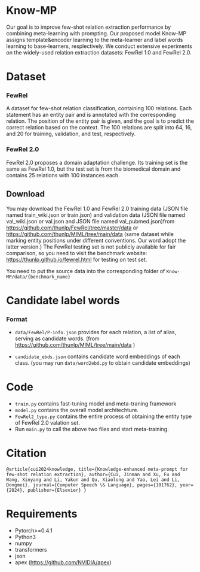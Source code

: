 # Know-MP
Our goal is to improve few-shot relation extraction performance by combining meta-learning with prompting. Our proposed model Know-MP assigns template&encoder learning to the meta-learner and label words learning to base-learners, resplectively. We conduct extensive experiments on the widely-used relation extraction datasets: FewRel 1.0 and FewRel 2.0.

# Dataset
### FewRel 
A dataset for few-shot relation classification, containing 100 relations. Each statement has an entity pair and is annotated with the corresponding relation. The position of the entity pair is given, and the goal is to predict the correct relation based on the context. The 100 relations are split into 64, 16, and 20 for training, validation, and test, respectively. 
### FewRel 2.0
FewRel 2.0 proposes a domain adaptation challenge. Its training set is the same as FewRel 1.0, but the test set is from the biomedical domain and contains 25 relations with 100 instances each.

## Download 
You may download the FewRel 1.0 and FewRel 2.0 training data (JSON file named train_wiki.json or train.json) and validation data (JSON file named val_wiki.json or val.json and JSON file named val_pubmed.json)from https://github.com/thunlp/FewRel/tree/master/data or https://github.com/thunlp/MIML/tree/main/data (same dataset while marking entity positions under different conventions. Our word adopt the latter version.) The FewRel testing set is not publicly available for fair comparison, so you need to visit the benchmark website: https://thunlp.github.io/fewrel.html for testing on test set.

You need to put the source data into the corresponding folder of `Know-MP/data/{benchmark_name}`


# Candidate label words

### Format
+ `data/FewRel/P-info.json` provides for each relation, a list of alias, serving as candidate words. (from https://github.com/thunlp/MIML/tree/main/data )

+ `candidate_ebds.json` contains candidate word embeddings of each class. (you may run `data/word2ebd.py` to obtain candidate embeddings)


# Code
+ `train.py` contains fast-tuning model and meta-traning framework
+ `model.py` contains the overall model architechture.
+ `FewRel2_type.py` contains the entire process of obtaining the entity type of FewRel 2.0 valation set.
+ Run `main.py` to call the above two files and start meta-training.

# Citation
`@article{cui2024knowledge,
  title={Knowledge-enhanced meta-prompt for few-shot relation extraction},
  author={Cui, Jinman and Xu, Fu and Wang, Xinyang and Li, Yakun and Qu, Xiaolong and Yao, Lei and Li, Dongmei},
  journal={Computer Speech \& Language},
  pages={101762},
  year={2024},
  publisher={Elsevier}
}`
  
# Requirements
+ Pytorch>=0.4.1
+ Python3
+ numpy
+ transformers
+ json
+ apex (https://github.com/NVIDIA/apex)
